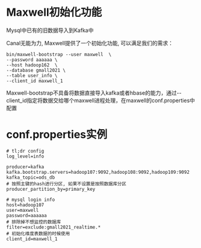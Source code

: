 # Maxwell初始化功能

Mysql中已有的旧数据导入到Kafka中

 Canal无能为力, Maxwell提供了一个初始化功能, 可以满足我们的需求：

```shell
bin/maxwell-bootstrap --user maxwell  \
--password aaaaaa \
--host hadoop162  \
--database gmall2021 \
--table user_info \
--client_id maxwell_1
```

Maxwell-bootstrap不具备将数据直接导入kafka或者hbase的能力，通过--client_id指定将数据交给哪个maxwell进程处理，在maxwell的conf.properties中配置

# conf.properties实例

```shell
# tl;dr config
log_level=info

producer=kafka
kafka.bootstrap.servers=hadoop107:9092,hadoop108:9092,hadoop109:9092
kafka_topic=ods_db
# 按照主键的hash进行分区, 如果不设置是按照数据库分区
producer_partition_by=primary_key

# mysql login info
host=hadoop107
user=maxwell
password=aaaaaa
# 排除掉不想监控的数据库
filter=exclude:gmall2021_realtime.*
# 初始化维度表数据的时候使用
client_id=maxwell_1 
```


